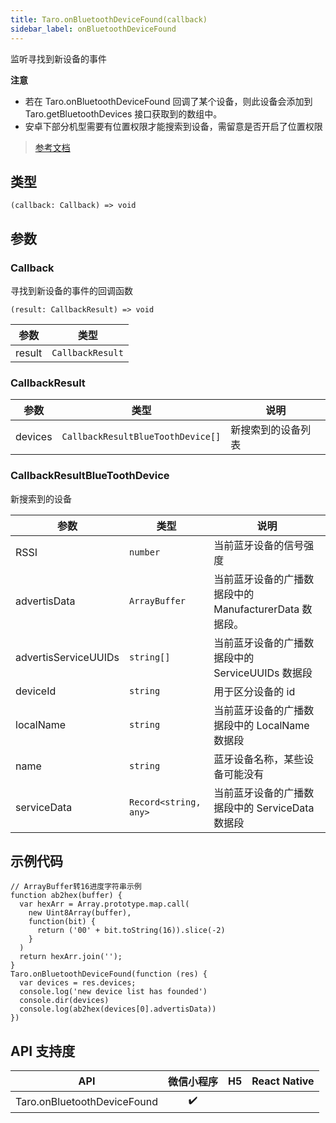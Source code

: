 ```yaml
---
title: Taro.onBluetoothDeviceFound(callback)
sidebar_label: onBluetoothDeviceFound
---
```


监听寻找到新设备的事件

**注意**
- 若在 Taro.onBluetoothDeviceFound 回调了某个设备，则此设备会添加到 Taro.getBluetoothDevices 接口获取到的数组中。
- 安卓下部分机型需要有位置权限才能搜索到设备，需留意是否开启了位置权限

> [参考文档](https://developers.weixin.qq.com/miniprogram/dev/api/device/bluetooth/wx.onBluetoothDeviceFound.html)

## 类型

```tsx
(callback: Callback) => void
```

## 参数

### Callback

寻找到新设备的事件的回调函数

```tsx
(result: CallbackResult) => void
```

| 参数 | 类型 |
| --- | --- |
| result | `CallbackResult` |

### CallbackResult

| 参数 | 类型 | 说明 |
| --- | --- | --- |
| devices | `CallbackResultBlueToothDevice[]` | 新搜索到的设备列表 |

### CallbackResultBlueToothDevice

新搜索到的设备

| 参数 | 类型 | 说明 |
| --- | --- | --- |
| RSSI | `number` | 当前蓝牙设备的信号强度 |
| advertisData | `ArrayBuffer` | 当前蓝牙设备的广播数据段中的 ManufacturerData 数据段。 |
| advertisServiceUUIDs | `string[]` | 当前蓝牙设备的广播数据段中的 ServiceUUIDs 数据段 |
| deviceId | `string` | 用于区分设备的 id |
| localName | `string` | 当前蓝牙设备的广播数据段中的 LocalName 数据段 |
| name | `string` | 蓝牙设备名称，某些设备可能没有 |
| serviceData | `Record<string, any>` | 当前蓝牙设备的广播数据段中的 ServiceData 数据段 |

## 示例代码

```tsx
// ArrayBuffer转16进度字符串示例
function ab2hex(buffer) {
  var hexArr = Array.prototype.map.call(
    new Uint8Array(buffer),
    function(bit) {
      return ('00' + bit.toString(16)).slice(-2)
    }
  )
  return hexArr.join('');
}
Taro.onBluetoothDeviceFound(function (res) {
  var devices = res.devices;
  console.log('new device list has founded')
  console.dir(devices)
  console.log(ab2hex(devices[0].advertisData))
})
```

## API 支持度

| API | 微信小程序 | H5 | React Native |
| :---: | :---: | :---: | :---: |
| Taro.onBluetoothDeviceFound | ✔️ |  |  |
